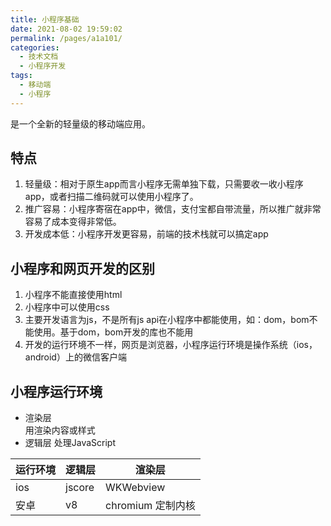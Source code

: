 ```yaml
---
title: 小程序基础
date: 2021-08-02 19:59:02
permalink: /pages/a1a101/
categories:
  - 技术文档
  - 小程序开发
tags:
  - 移动端
  - 小程序
---
```


是一个全新的轻量级的移动端应用。

<!-- more -->


## 特点

1. 轻量级：相对于原生app而言小程序无需单独下载，只需要收一收小程序app，或者扫描二维码就可以使用小程序了。
2. 推广容易：小程序寄宿在app中，微信，支付宝都自带流量，所以推广就非常容易了成本变得非常低。
3. 开发成本低：小程序开发更容易，前端的技术栈就可以搞定app

## 小程序和网页开发的区别

1. 小程序不能直接使用html
2. 小程序中可以使用css
3. 主要开发语言为js，不是所有js api在小程序中都能使用，如：dom，bom不能使用。基于dom，bom开发的库也不能用
4. 开发的运行环境不一样，网页是浏览器，小程序运行环境是操作系统（ios， android）上的微信客户端

## 小程序运行环境
+ 渲染层  
  用渲染内容或样式
+ 逻辑层
  处理JavaScript

| **运行环境** | **逻辑层** | **渲染层** |
| --- | --- | --- |
| ios | jscore | WKWebview |
| 安卓 | v8 | chromium 定制内核 |